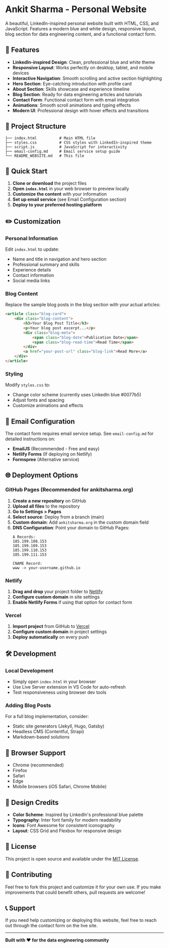 # Ankit Sharma - Personal Website

A beautiful, LinkedIn-inspired personal website built with HTML, CSS, and JavaScript. Features a modern blue and white design, responsive layout, blog section for data engineering content, and a functional contact form.

## 🌟 Features

- **LinkedIn-inspired Design**: Clean, professional blue and white theme
- **Responsive Layout**: Works perfectly on desktop, tablet, and mobile devices
- **Interactive Navigation**: Smooth scrolling and active section highlighting
- **Hero Section**: Eye-catching introduction with profile card
- **About Section**: Skills showcase and experience timeline
- **Blog Section**: Ready for data engineering articles and tutorials
- **Contact Form**: Functional contact form with email integration
- **Animations**: Smooth scroll animations and typing effects
- **Modern UI**: Professional design with hover effects and transitions

## 📁 Project Structure

```
├── index.html          # Main HTML file
├── styles.css          # CSS styles with LinkedIn-inspired theme
├── script.js           # JavaScript for interactivity
├── email-config.md     # Email service setup guide
└── README_WEBSITE.md   # This file
```

## 🚀 Quick Start

1. **Clone or download** the project files
2. **Open `index.html`** in your web browser to preview locally
3. **Customize the content** with your information
4. **Set up email service** (see Email Configuration section)
5. **Deploy to your preferred hosting platform**

## ✏️ Customization

### Personal Information
Edit `index.html` to update:
- Name and title in navigation and hero section
- Professional summary and skills
- Experience details
- Contact information
- Social media links

### Blog Content
Replace the sample blog posts in the blog section with your actual articles:
```html
<article class="blog-card">
    <div class="blog-content">
        <h3>Your Blog Post Title</h3>
        <p>Your blog post excerpt...</p>
        <div class="blog-meta">
            <span class="blog-date">Publication Date</span>
            <span class="blog-read-time">Read Time</span>
        </div>
        <a href="your-post-url" class="blog-link">Read More</a>
    </div>
</article>
```

### Styling
Modify `styles.css` to:
- Change color scheme (currently uses LinkedIn blue #0077b5)
- Adjust fonts and spacing
- Customize animations and effects

## 📧 Email Configuration

The contact form requires email service setup. See `email-config.md` for detailed instructions on:

- **EmailJS** (Recommended - Free and easy)
- **Netlify Forms** (If deploying on Netlify)
- **Formspree** (Alternative service)

## 🌐 Deployment Options

### GitHub Pages (Recommended for ankitsharma.org)

1. **Create a new repository** on GitHub
2. **Upload all files** to the repository
3. **Go to Settings > Pages**
4. **Select source**: Deploy from a branch (main)
5. **Custom domain**: Add `ankitsharma.org` in the custom domain field
6. **DNS Configuration**: Point your domain to GitHub Pages:
   ```
   A Records:
   185.199.108.153
   185.199.109.153
   185.199.110.153
   185.199.111.153
   
   CNAME Record:
   www -> your-username.github.io
   ```

### Netlify

1. **Drag and drop** your project folder to [Netlify](https://netlify.com)
2. **Configure custom domain** in site settings
3. **Enable Netlify Forms** if using that option for contact form

### Vercel

1. **Import project** from GitHub to [Vercel](https://vercel.com)
2. **Configure custom domain** in project settings
3. **Deploy automatically** on every push

## 🛠️ Development

### Local Development
- Simply open `index.html` in your browser
- Use Live Server extension in VS Code for auto-refresh
- Test responsiveness using browser dev tools

### Adding Blog Posts
For a full blog implementation, consider:
- Static site generators (Jekyll, Hugo, Gatsby)
- Headless CMS (Contentful, Strapi)
- Markdown-based solutions

## 📱 Browser Support

- Chrome (recommended)
- Firefox
- Safari
- Edge
- Mobile browsers (iOS Safari, Chrome Mobile)

## 🎨 Design Credits

- **Color Scheme**: Inspired by LinkedIn's professional blue palette
- **Typography**: Inter font family for modern readability
- **Icons**: Font Awesome for consistent iconography
- **Layout**: CSS Grid and Flexbox for responsive design

## 📄 License

This project is open source and available under the [MIT License](LICENSE).

## 🤝 Contributing

Feel free to fork this project and customize it for your own use. If you make improvements that could benefit others, pull requests are welcome!

## 📞 Support

If you need help customizing or deploying this website, feel free to reach out through the contact form on the live site.

---

**Built with ❤️ for the data engineering community**

